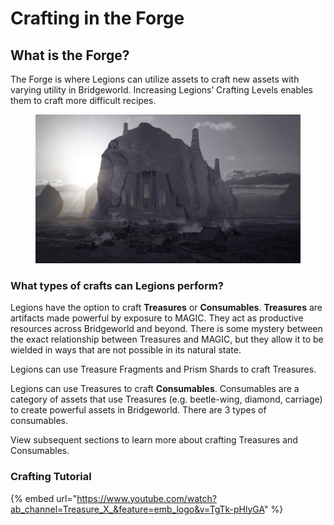 # Crafting in the Forge

## What is the Forge?

The Forge is where Legions can utilize assets to craft new assets with varying utility in Bridgeworld. Increasing Legions’ Crafting Levels enables them to craft more difficult recipes.&#x20;

<figure><img src="../../.gitbook/assets/BW_TheForge.png" alt=""><figcaption></figcaption></figure>

### What types of crafts can Legions perform?

Legions have the option to craft **Treasures** or **Consumables**. **Treasures** are artifacts made powerful by exposure to MAGIC. They act as productive resources across Bridgeworld and beyond. There is some mystery between the exact relationship between Treasures and MAGIC, but they allow it to be wielded in ways that are not possible in its natural state.&#x20;

Legions can use Treasure Fragments and Prism Shards to craft Treasures.&#x20;

Legions can use Treasures to craft **Consumables**. Consumables are a category of assets that use Treasures (e.g. beetle-wing, diamond, carriage) to create powerful assets in Bridgeworld. There are 3 types of consumables.

View subsequent sections to learn more about crafting Treasures and Consumables.&#x20;

### Crafting Tutorial

{% embed url="https://www.youtube.com/watch?ab_channel=Treasure_X_&feature=emb_logo&v=TgTk-pHlyGA" %}
